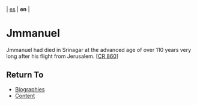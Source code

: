 | [es](../español/biografias/jmmanuel.md) | **en** |

# Jmmanuel

Jmmanuel had died in Srinagar at the advanced age of over 110 years very long after his flight from Jerusalem. [[CR 860](./references.md/#CR860)]


## Return To

- [Biographies](../biographies.md)
- [Content](../content.md)
